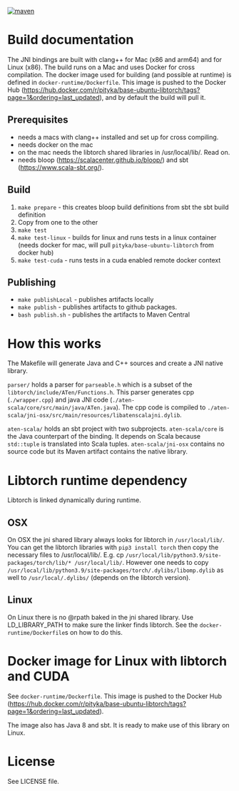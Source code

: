 [![maven](https://img.shields.io/maven-central/v/io.github.pityka/aten-scala-core_2.13.svg)](https://repo1.maven.org/maven2/io/github/pityka/aten-scala-core_2.13/)

# Build documentation 

The JNI bindings are built with clang++ for Mac (x86 and arm64) and for Linux (x86). 
The build runs on a Mac and uses Docker for cross compilation. 
The docker image used for building (and possible at runtime) is defined in `docker-runtime/Dockerfile`. This image is pushed to the Docker Hub (https://hub.docker.com/r/pityka/base-ubuntu-libtorch/tags?page=1&ordering=last_updated), and by default the build will pull it. 

## Prerequisites
- needs a macs with clang++ installed and set up for cross compiling.
- needs docker on the mac 
- on the mac needs the libtorch shared libraries in /usr/local/lib/. Read on.
- needs bloop (https://scalacenter.github.io/bloop/) and sbt (https://www.scala-sbt.org/).


## Build
1. `make prepare` - this creates bloop build definitions from sbt the sbt build definition
2. Copy from one to the other 
3. `make test`
4. `make test-linux` - builds for linux and runs tests in a linux container (needs docker for mac, will pull `pityka/base-ubuntu-libtorch` from docker hub)
5. `make test-cuda` - runs tests in a cuda enabled remote docker context


## Publishing
- `make publishLocal` - publishes artifacts locally
- `make publish` - publishes artifacts to github packages. 
- `bash publish.sh` - publishes the artifacts to Maven Central

# How this works
The Makefile will generate Java and C++ sources and create a JNI native library.

`parser/` holds a parser for `parseable.h` which is a subset of the `libtorch/include/ATen/Functions.h`. This parser generates cpp (`./wrapper.cpp`) and java JNI code (`./aten-scala/core/src/main/java/ATen.java`). The cpp code is compiled to `./aten-scala/jni-osx/src/main/resources/libatenscalajni.dylib`.

`aten-scala/` holds an sbt project with two subprojects. `aten-scala/core` is the Java counterpart of the binding. It depends on Scala because `std::tuple` is translated into Scala tuples.  `aten-scala/jni-osx` contains no source code but its Maven artifact contains the native library.

# Libtorch runtime dependency
Libtorch is linked dynamically during runtime. 
## OSX
On OSX the jni shared library always looks for libtorch in `/usr/local/lib/`.
You can get the libtorch libraries with `pip3 install torch` then copy the necessary files to /usr/local/lib/. E.g. cp `/usr/local/lib/python3.9/site-packages/torch/lib/* /usr/local/lib/`. 
However one needs to copy `/usr/local/lib/python3.9/site-packages/torch/.dylibs/libomp.dylib` as well to `/usr/local/.dylibs/` (depends on the libtorch version).
## Linux
On Linux there is no @rpath baked in the jni shared library. 
Use LD_LIBRARY_PATH to make sure the linker finds libtorch.
See the `docker-runtime/Dockerfile`s on how to do this.

# Docker image for Linux with libtorch and CUDA
See `docker-runtime/Dockerfile`. This image is pushed to the Docker Hub (https://hub.docker.com/r/pityka/base-ubuntu-libtorch/tags?page=1&ordering=last_updated).

The image also has Java 8 and sbt. It is ready to make use of this library on Linux.

# License
See LICENSE file.






